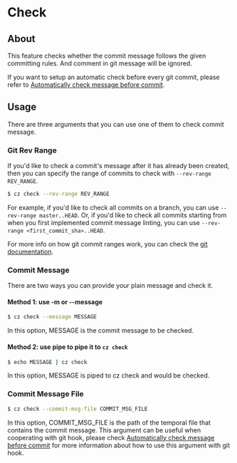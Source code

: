 # Check

## About
This feature checks whether the commit message follows the given committing rules. And comment in git message will be ignored.

If you want to setup an automatic check before every git commit, please refer to
[Automatically check message before commit](auto_check.md).

## Usage
There are three arguments that you can use one of them to check commit message.

### Git Rev Range
If you'd like to check a commit's message after it has already been created, then you can specify the range of commits to check with `--rev-range REV_RANGE`.

```bash
$ cz check --rev-range REV_RANGE
```

For example, if you'd like to check all commits on a branch, you can use `--rev-range master..HEAD`. Or, if you'd like to check all commits starting from when you first implemented commit message linting, you can use `--rev-range <first_commit_sha>..HEAD`.

For more info on how git commit ranges work, you can check the [git documentation](https://git-scm.com/book/en/v2/Git-Tools-Revision-Selection#_commit_ranges).

### Commit Message
There are two ways you can provide your plain message and check it.
#### Method 1: use -m or --message

```bash
$ cz check --message MESSAGE
```

In this option, MESSAGE is the commit message to be checked.

#### Method 2: use pipe to pipe it to `cz check`

```bash
$ echo MESSAGE | cz check
```

In this option, MESSAGE is piped to cz check and would be checked.

### Commit Message File

```bash
$ cz check --commit-msg-file COMMIT_MSG_FILE
```

In this option, COMMIT_MSG_FILE is the path of the temporal file that contains the commit message.
This argument can be useful when cooperating with git hook, please check [Automatically check message before commit](auto_check.md) for more information about how to use this argument with git hook.
